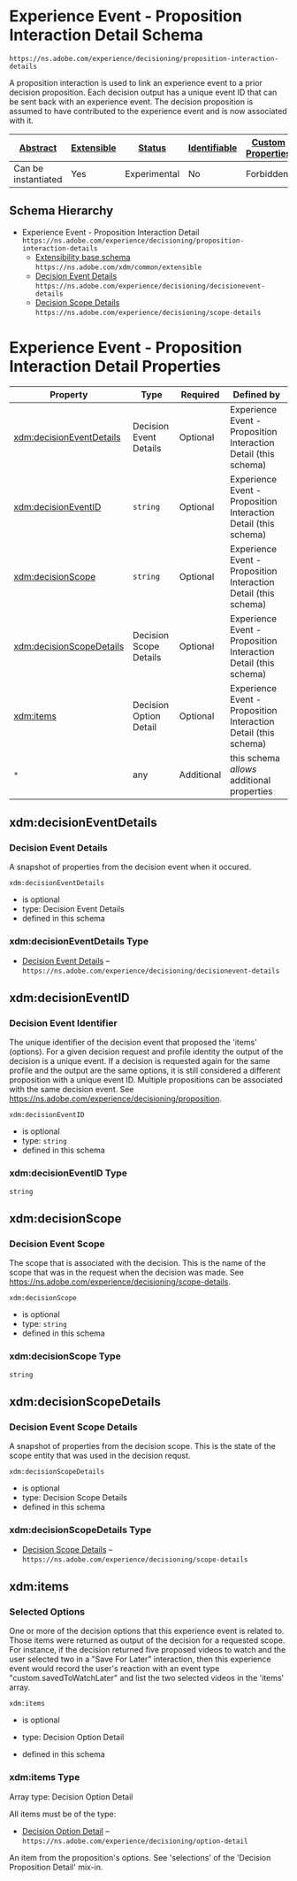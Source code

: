 
# Experience Event - Proposition Interaction Detail Schema

```
https://ns.adobe.com/experience/decisioning/proposition-interaction-details
```

A proposition interaction is used to link an experience event to a prior decision proposition. Each decision output has a unique event ID that can be sent back with an experience event. The decision proposition is assumed to have contributed to the experience event and is now associated with it.

| [Abstract](../../../../abstract.md) | [Extensible](../../../../extensions.md) | [Status](../../../../status.md) | [Identifiable](../../../../id.md) | [Custom Properties](../../../../extensions.md) | [Additional Properties](../../../../extensions.md) | Defined In |
|-------------------------------------|-----------------------------------------|---------------------------------|-----------------------------------|------------------------------------------------|----------------------------------------------------|------------|
| Can be instantiated | Yes | Experimental | No | Forbidden | Permitted | [adobe/experience/decisioning/proposition-interaction-detail.schema.json](adobe/experience/decisioning/proposition-interaction-detail.schema.json) |
## Schema Hierarchy

* Experience Event - Proposition Interaction Detail `https://ns.adobe.com/experience/decisioning/proposition-interaction-details`
  * [Extensibility base schema](../../../datatypes/extensible.schema.md) `https://ns.adobe.com/xdm/common/extensible`
  * [Decision Event Details](decisionevent-details.schema.md) `https://ns.adobe.com/experience/decisioning/decisionevent-details`
  * [Decision Scope Details](scope-details.schema.md) `https://ns.adobe.com/experience/decisioning/scope-details`


# Experience Event - Proposition Interaction Detail Properties

| Property | Type | Required | Defined by |
|----------|------|----------|------------|
| [xdm:decisionEventDetails](#xdmdecisioneventdetails) | Decision Event Details | Optional | Experience Event - Proposition Interaction Detail (this schema) |
| [xdm:decisionEventID](#xdmdecisioneventid) | `string` | Optional | Experience Event - Proposition Interaction Detail (this schema) |
| [xdm:decisionScope](#xdmdecisionscope) | `string` | Optional | Experience Event - Proposition Interaction Detail (this schema) |
| [xdm:decisionScopeDetails](#xdmdecisionscopedetails) | Decision Scope Details | Optional | Experience Event - Proposition Interaction Detail (this schema) |
| [xdm:items](#xdmitems) | Decision Option Detail | Optional | Experience Event - Proposition Interaction Detail (this schema) |
| `*` | any | Additional | this schema *allows* additional properties |

## xdm:decisionEventDetails
### Decision Event Details

A snapshot of properties from the decision event when it occured.

`xdm:decisionEventDetails`
* is optional
* type: Decision Event Details
* defined in this schema

### xdm:decisionEventDetails Type


* [Decision Event Details](decisionevent-details.schema.md) – `https://ns.adobe.com/experience/decisioning/decisionevent-details`





## xdm:decisionEventID
### Decision Event Identifier

The unique identifier of the decision event that proposed the 'items' (options). For a given decision request and profile identity the output of the decision is a unique event. If a decision is requested again for the same profile and the output are the same options, it is still considered a different proposition with a unique event ID. Multiple propositions can be associated with the same decision event. See https://ns.adobe.com/experience/decisioning/proposition.

`xdm:decisionEventID`
* is optional
* type: `string`
* defined in this schema

### xdm:decisionEventID Type


`string`






## xdm:decisionScope
### Decision Event Scope

The scope that is associated with the decision. This is the name of the scope that was in the request when the decision was made. See https://ns.adobe.com/experience/decisioning/scope-details.

`xdm:decisionScope`
* is optional
* type: `string`
* defined in this schema

### xdm:decisionScope Type


`string`






## xdm:decisionScopeDetails
### Decision Event Scope Details

A snapshot of properties from the decision scope. This is the state of the scope entity that was used in the decision requst.

`xdm:decisionScopeDetails`
* is optional
* type: Decision Scope Details
* defined in this schema

### xdm:decisionScopeDetails Type


* [Decision Scope Details](scope-details.schema.md) – `https://ns.adobe.com/experience/decisioning/scope-details`





## xdm:items
### Selected Options

One or more of the decision options that this experience event is related to. Those items were returned as output of the decision for a requested scope. For instance, if the decision returned five proposed videos to watch and the user selected two in a "Save For Later" interaction, then this experience event would record the user's reaction with an event type "custom.savedToWatchLater" and list the two selected videos in the 'items' array. 

`xdm:items`
* is optional
* type: Decision Option Detail

* defined in this schema

### xdm:items Type


Array type: Decision Option Detail

All items must be of the type:
* [Decision Option Detail](option-detail.schema.md) – `https://ns.adobe.com/experience/decisioning/option-detail`


  
An item from the proposition's options. See 'selections' of the 'Decision Proposition Detail' mix-in.







